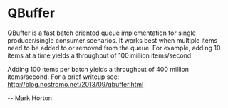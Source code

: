 QBuffer
=======

QBuffer is a fast batch oriented queue implementation for single producer/single consumer scenarios.  It works best when multiple items need to be added to or removed from the queue.  For example, adding 10 items at a time yields a throughput of 100 million items/second.

Adding 100 items per batch yields a throughput of 400 million items/second.  For a brief writeup see: http://blog.nostromo.net/2013/09/qbuffer.html

--
Mark Horton
